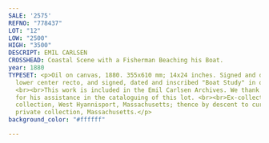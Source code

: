 ```yaml
---
SALE: '2575'
REFNO: "778437"
LOT: "12"
LOW: "2500"
HIGH: "3500"
DESCRIPT: EMIL CARLSEN
CROSSHEAD: Coastal Scene with a Fisherman Beaching his Boat.
year: 1880
TYPESET: <p>Oil on canvas, 1880. 355x610 mm; 14x24 inches. Signed and dated in oil,
  lower center recto, and signed, dated and inscribed "Boat Study" in oil, verso.
  <br><br>This work is included in the Emil Carlsen Archives. We thank Bill Indursky
  for his assistance in the cataloguing of this lot. <br><br>Ex-collection private
  collection, West Hyannisport, Massachusetts; thence by descent to current owner,
  private collection, Massachusetts.</p>
background_color: "#ffffff"

---
```

